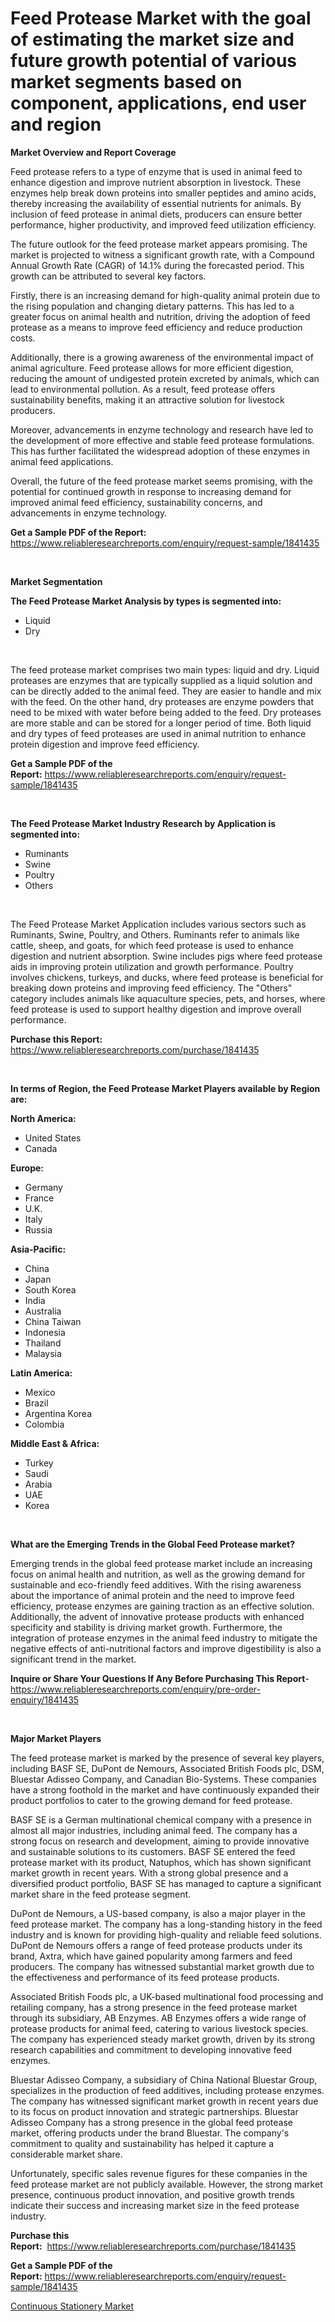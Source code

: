 <p><h1>Feed Protease Market with the goal of estimating the market size and future growth potential of various market segments based on component, applications, end user and region</h1></p><p><strong>Market Overview and Report Coverage</strong></p>
<p><p>Feed protease refers to a type of enzyme that is used in animal feed to enhance digestion and improve nutrient absorption in livestock. These enzymes help break down proteins into smaller peptides and amino acids, thereby increasing the availability of essential nutrients for animals. By inclusion of feed protease in animal diets, producers can ensure better performance, higher productivity, and improved feed utilization efficiency.</p><p>The future outlook for the feed protease market appears promising. The market is projected to witness a significant growth rate, with a Compound Annual Growth Rate (CAGR) of 14.1% during the forecasted period. This growth can be attributed to several key factors.</p><p>Firstly, there is an increasing demand for high-quality animal protein due to the rising population and changing dietary patterns. This has led to a greater focus on animal health and nutrition, driving the adoption of feed protease as a means to improve feed efficiency and reduce production costs.</p><p>Additionally, there is a growing awareness of the environmental impact of animal agriculture. Feed protease allows for more efficient digestion, reducing the amount of undigested protein excreted by animals, which can lead to environmental pollution. As a result, feed protease offers sustainability benefits, making it an attractive solution for livestock producers.</p><p>Moreover, advancements in enzyme technology and research have led to the development of more effective and stable feed protease formulations. This has further facilitated the widespread adoption of these enzymes in animal feed applications.</p><p>Overall, the future of the feed protease market seems promising, with the potential for continued growth in response to increasing demand for improved animal feed efficiency, sustainability concerns, and advancements in enzyme technology.</p></p>
<p><strong>Get a Sample PDF of the Report:</strong> <a href="https://www.reliableresearchreports.com/enquiry/request-sample/1841435">https://www.reliableresearchreports.com/enquiry/request-sample/1841435</a></p>
<p>&nbsp;</p>
<p><strong>Market Segmentation</strong></p>
<p><strong>The Feed Protease Market Analysis by types is segmented into:</strong></p>
<p><ul><li>Liquid</li><li>Dry</li></ul></p>
<p>&nbsp;</p>
<p><p>The feed protease market comprises two main types: liquid and dry. Liquid proteases are enzymes that are typically supplied as a liquid solution and can be directly added to the animal feed. They are easier to handle and mix with the feed. On the other hand, dry proteases are enzyme powders that need to be mixed with water before being added to the feed. Dry proteases are more stable and can be stored for a longer period of time. Both liquid and dry types of feed proteases are used in animal nutrition to enhance protein digestion and improve feed efficiency.</p></p>
<p><strong>Get a Sample PDF of the Report:</strong>&nbsp;<a href="https://www.reliableresearchreports.com/enquiry/request-sample/1841435">https://www.reliableresearchreports.com/enquiry/request-sample/1841435</a></p>
<p>&nbsp;</p>
<p><strong>The Feed Protease Market Industry Research by Application is segmented into:</strong></p>
<p><ul><li>Ruminants</li><li>Swine</li><li>Poultry</li><li>Others</li></ul></p>
<p>&nbsp;</p>
<p><p>The Feed Protease Market Application includes various sectors such as Ruminants, Swine, Poultry, and Others. Ruminants refer to animals like cattle, sheep, and goats, for which feed protease is used to enhance digestion and nutrient absorption. Swine includes pigs where feed protease aids in improving protein utilization and growth performance. Poultry involves chickens, turkeys, and ducks, where feed protease is beneficial for breaking down proteins and improving feed efficiency. The "Others" category includes animals like aquaculture species, pets, and horses, where feed protease is used to support healthy digestion and improve overall performance.</p></p>
<p><strong>Purchase this Report:</strong>&nbsp; <a href="https://www.reliableresearchreports.com/purchase/1841435">https://www.reliableresearchreports.com/purchase/1841435</a></p>
<p>&nbsp;</p>
<p><strong>In terms of Region, the Feed Protease Market Players available by Region are:</strong></p>
<p>
    <p> <strong> North America: </strong>
        <ul>
            <li>United States</li>
            <li>Canada</li>
        </ul>
        </p> 
    <p> <strong> Europe: </strong>
        <ul>
            <li>Germany</li>
            <li>France</li>
            <li>U.K.</li>
            <li>Italy</li>
            <li>Russia</li>
        </ul>
        </p> 
    <p> <strong> Asia-Pacific: </strong>
        <ul>
            <li>China</li>
            <li>Japan</li>
            <li>South Korea</li>
            <li>India</li>
            <li>Australia</li>
            <li>China Taiwan</li>
            <li>Indonesia</li>
            <li>Thailand</li>
            <li>Malaysia</li>
        </ul>
        </p> 
    <p> <strong> Latin America: </strong>
        <ul>
            <li>Mexico</li>
            <li>Brazil</li>
            <li>Argentina Korea</li>
            <li>Colombia</li>
        </ul>
        </p> 
    <p> <strong> Middle East & Africa: </strong>
        <ul>
            <li>Turkey</li>
            <li>Saudi</li>
            <li>Arabia</li>
            <li>UAE</li>
            <li>Korea</li>
        </ul>
    </p>
    </p>
<p>&nbsp;</p>
<p><strong>What are the Emerging Trends in the Global Feed Protease market?</strong></p>
<p><p>Emerging trends in the global feed protease market include an increasing focus on animal health and nutrition, as well as the growing demand for sustainable and eco-friendly feed additives. With the rising awareness about the importance of animal protein and the need to improve feed efficiency, protease enzymes are gaining traction as an effective solution. Additionally, the advent of innovative protease products with enhanced specificity and stability is driving market growth. Furthermore, the integration of protease enzymes in the animal feed industry to mitigate the negative effects of anti-nutritional factors and improve digestibility is also a significant trend in the market.</p></p>
<p><strong>Inquire or Share Your Questions If Any Before Purchasing This Report</strong>- <a href="https://www.reliableresearchreports.com/enquiry/pre-order-enquiry/1841435">https://www.reliableresearchreports.com/enquiry/pre-order-enquiry/1841435</a></p>
<p>&nbsp;</p>
<p><strong>Major Market Players</strong></p>
<p><p>The feed protease market is marked by the presence of several key players, including BASF SE, DuPont de Nemours, Associated British Foods plc, DSM, Bluestar Adisseo Company, and Canadian Bio-Systems. These companies have a strong foothold in the market and have continuously expanded their product portfolios to cater to the growing demand for feed protease.</p><p>BASF SE is a German multinational chemical company with a presence in almost all major industries, including animal feed. The company has a strong focus on research and development, aiming to provide innovative and sustainable solutions to its customers. BASF SE entered the feed protease market with its product, Natuphos, which has shown significant market growth in recent years. With a strong global presence and a diversified product portfolio, BASF SE has managed to capture a significant market share in the feed protease segment.</p><p>DuPont de Nemours, a US-based company, is also a major player in the feed protease market. The company has a long-standing history in the feed industry and is known for providing high-quality and reliable feed solutions. DuPont de Nemours offers a range of feed protease products under its brand, Axtra, which have gained popularity among farmers and feed producers. The company has witnessed substantial market growth due to the effectiveness and performance of its feed protease products.</p><p>Associated British Foods plc, a UK-based multinational food processing and retailing company, has a strong presence in the feed protease market through its subsidiary, AB Enzymes. AB Enzymes offers a wide range of protease products for animal feed, catering to various livestock species. The company has experienced steady market growth, driven by its strong research capabilities and commitment to developing innovative feed enzymes.</p><p>Bluestar Adisseo Company, a subsidiary of China National Bluestar Group, specializes in the production of feed additives, including protease enzymes. The company has witnessed significant market growth in recent years due to its focus on product innovation and strategic partnerships. Bluestar Adisseo Company has a strong presence in the global feed protease market, offering products under the brand Bluestar. The company's commitment to quality and sustainability has helped it capture a considerable market share.</p><p>Unfortunately, specific sales revenue figures for these companies in the feed protease market are not publicly available. However, the strong market presence, continuous product innovation, and positive growth trends indicate their success and increasing market size in the feed protease industry.</p></p>
<p><strong>Purchase this Report:</strong>&nbsp;&nbsp;<a href="https://www.reliableresearchreports.com/purchase/1841435">https://www.reliableresearchreports.com/purchase/1841435</a></p>
<p></p>
<p><strong>Get a Sample PDF of the Report:</strong>&nbsp;<a href="https://www.reliableresearchreports.com/enquiry/request-sample/1841435">https://www.reliableresearchreports.com/enquiry/request-sample/1841435</a></p>
<p><p><a href="https://medium.com/@hotspotflipk/continuous-stationery-market-share-evolution-and-market-growth-trends-2023-2030-bcdd381ec72a">Continuous Stationery Market</a></p></p>
